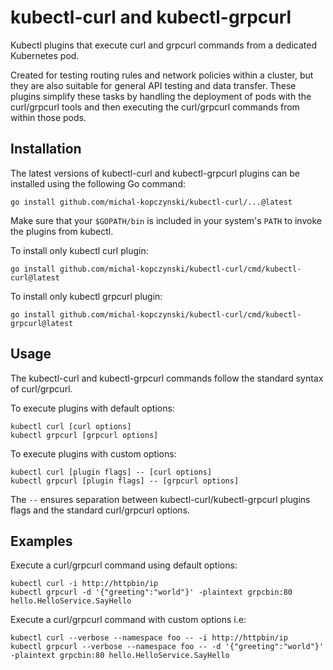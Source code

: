 # kubectl-curl and kubectl-grpcurl

Kubectl plugins that execute curl and grpcurl commands from a dedicated Kubernetes pod.

Created for testing routing rules and network policies within a cluster, but they are also suitable for general API testing and data transfer.
These plugins simplify these tasks by handling the deployment of pods with the curl/grpcurl tools and then executing the curl/grpcurl commands from within those pods.

## Installation

The latest versions of kubectl-curl and kubectl-grpcurl plugins can be installed using the following Go command:

```
go install github.com/michal-kopczynski/kubectl-curl/...@latest
```

Make sure that your `$GOPATH/bin` is included in your system's `PATH` to invoke the plugins from kubectl.

To install only kubectl curl plugin:
```
go install github.com/michal-kopczynski/kubectl-curl/cmd/kubectl-curl@latest
```

To install only kubectl grpcurl plugin:
```
go install github.com/michal-kopczynski/kubectl-curl/cmd/kubectl-grpcurl@latest
```

## Usage

The kubectl-curl and kubectl-grpcurl commands follow the standard syntax of curl/grpcurl.

To execute plugins with default options:
```
kubectl curl [curl options]
kubectl grpcurl [grpcurl options]
```

To execute plugins with custom options:
```
kubectl curl [plugin flags] -- [curl options]
kubectl grpcurl [plugin flags] -- [grpcurl options]
```
The `--` ensures separation between kubectl-curl/kubectl-grpcurl plugins flags and the standard curl/grpcurl options.

## Examples
Execute a curl/grpcurl command using default options:
```
kubectl curl -i http://httpbin/ip
kubectl grpcurl -d '{"greeting":"world"}' -plaintext grpcbin:80 hello.HelloService.SayHello
```

Execute a curl/grpcurl command with custom options i.e:
```
kubectl curl --verbose --namespace foo -- -i http://httpbin/ip
kubectl grpcurl --verbose --namespace foo -- -d '{"greeting":"world"}' -plaintext grpcbin:80 hello.HelloService.SayHello
```
